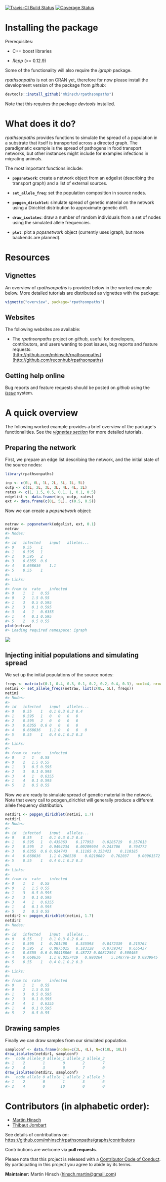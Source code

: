 
[![Travis-CI Build Status](https://travis-ci.org/mhinsch/rpathsonpaths.svg?branch=master)](https://travis-ci.org/mhinsch/rpathsonpaths) [![Coverage Status](https://codecov.io/github/mhinsch/rpathsonpaths/coverage.svg?branch=master)](https://codecov.io/github/mhinsch/rpathsonpaths?branch=master)

Installing the package
======================

Prerequisites:

-   C++ boost libraries

-   *Rcpp* (&gt;= 0.12.9)

Some of the functionality will also require the *igraph* package.

*rpathsonpaths* is not on CRAN yet, therefore for now please install the development version of the package from *github*:

``` r
devtools::install_github("mhinsch/rpathsonpaths")
```

Note that this requires the package *devtools* installed.

What does it do?
================

*rpathsonpaths* provides functions to simulate the spread of a population in a substrate that itself is transported across a directed graph. The paradigmatic example is the spread of pathogens in food transport networks, but other instances might include for examples infections in migrating animals.

The most important functions include:

-   **`popsnetwork`**: create a network object from an edgelist (describing the transport graph) and a list of external sources.

-   **`set_allele_freq`**: set the population composition in source nodes.

-   **`popgen_dirichlet`**: simulate spread of genetic material on the network using a Dirichlet distribution to approximate genetic drift.

-   **`draw_isolates`**: draw a number of random individuals from a set of nodes using the simulated allele frequencies.

-   **`plot`**: plot a *popsnetwork* object (currently uses igraph, but more backends are planned).

Resources
=========

Vignettes
---------

An overview of *rpathsonpaths* is provided below in the worked example below. More detailed tutorials are distributed as vignettes with the package:

``` r
vignette("overview", package="rpathsonpaths")
```

Websites
--------

The following websites are available:

-   The *rpathsonpaths* project on *github*, useful for developers, contributors, and users wanting to post issues, bug reports and feature requests: <br> [http://github.com/mhinsch/rpathsonpaths](http://github.com/reconhub/rpathsonpaths)

Getting help online
-------------------

Bug reports and feature requests should be posted on *github* using the [*issue*](http://github.com/mhinsch/rpathsonpaths/issues) system.

A quick overview
================

The following worked example provides a brief overview of the package's functionalities. See the [*vignettes section*](#vignettes) for more detailed tutorials.

Preparing the network
---------------------

First, we prepare an edge list describing the network, and the initial state of the source nodes:

``` r
library(rpathsonpaths)

inp <- c(0L, 0L, 1L, 2L, 3L, 1L, 5L)
outp <- c(1L, 2L, 3L, 3L, 4L, 4L, 2L)
rates <- c(1, 1.5, 0.5, 0.1, 1, 0.1, 0.5)
edgelist <- data.frame(inp, outp, rates)
ext <- data.frame(c(0L, 5L), c(0.5, 0.5))
```

Now we can create a *popsnetwork* object:

``` r

netraw <- popsnetwork(edgelist, ext, 0.1)
netraw
#> Nodes:
#> 
#> id   infected    input   alleles...
#> 0    0.55    1
#> 1    0.595   1
#> 2    0.595   2
#> 3    0.6355  0.6
#> 4    0.668636    1.1
#> 5    0.55    1
#> 
#> Links:
#> 
#> from to  rate    infected
#> 0    1   1   0.55
#> 0    2   1.5 0.55
#> 1    3   0.5 0.595
#> 2    3   0.1 0.595
#> 3    4   1   0.6355
#> 1    4   0.1 0.595
#> 5    2   0.5 0.55
plot(netraw)
#> Loading required namespace: igraph
```

![](figs/popsnetwork-1.png)

Injecting initial populations and simulating spread
---------------------------------------------------

We set up the initial populations of the source nodes:

``` r
freqs <- matrix(c(0.1, 0.4, 0.3, 0.1, 0.2, 0.2, 0.4, 0.3), ncol=4, nrow=2)
netini <- set_allele_freqs(netraw, list(c(0L, 5L), freqs))
netini
#> Nodes:
#> 
#> id   infected    input   alleles...
#> 0    0.55    1   0.1 0.3 0.2 0.4
#> 1    0.595   1   0   0   0   0
#> 2    0.595   2   0   0   0   0
#> 3    0.6355  0.6 0   0   0   0
#> 4    0.668636    1.1 0   0   0   0
#> 5    0.55    1   0.4 0.1 0.2 0.3
#> 
#> Links:
#> 
#> from to  rate    infected
#> 0    1   1   0.55
#> 0    2   1.5 0.55
#> 1    3   0.5 0.595
#> 2    3   0.1 0.595
#> 3    4   1   0.6355
#> 1    4   0.1 0.595
#> 5    2   0.5 0.55
```

Now we are ready to simulate spread of genetic material in the network. Note that every call to popgen\_dirichlet will generally produce a different allele frequency distribution.

``` r
netdir1 <- popgen_dirichlet(netini, 1.7)
netdir1
#> Nodes:
#> 
#> id   infected    input   alleles...
#> 0    0.55    1   0.1 0.3 0.2 0.4
#> 1    0.595   1   0.435863    0.177953    0.0285719   0.357613
#> 2    0.595   2   0.0494234   0.00209904  0.243706    0.704772
#> 3    0.6355  0.6 0.624743    0.11165 0.153423    0.110185
#> 4    0.668636    1.1 0.206538    0.0218089   0.762037    0.00961572
#> 5    0.55    1   0.4 0.1 0.2 0.3
#> 
#> Links:
#> 
#> from to  rate    infected
#> 0    1   1   0.55
#> 0    2   1.5 0.55
#> 1    3   0.5 0.595
#> 2    3   0.1 0.595
#> 3    4   1   0.6355
#> 1    4   0.1 0.595
#> 5    2   0.5 0.55
netdir2 <- popgen_dirichlet(netini, 1.7)
netdir2
#> Nodes:
#> 
#> id   infected    input   alleles...
#> 0    0.55    1   0.1 0.3 0.2 0.4
#> 1    0.595   1   0.201408    0.535593    0.0472339   0.215764
#> 2    0.595   2   0.0875015   0.183128    0.0739343   0.655437
#> 3    0.6355  0.6 0.00418866  0.48722 0.00812594  0.500465
#> 4    0.668636    1.1 0.0257419   0.880264    5.14877e-19 0.0939945
#> 5    0.55    1   0.4 0.1 0.2 0.3
#> 
#> Links:
#> 
#> from to  rate    infected
#> 0    1   1   0.55
#> 0    2   1.5 0.55
#> 1    3   0.5 0.595
#> 2    3   0.1 0.595
#> 3    4   1   0.6355
#> 1    4   0.1 0.595
#> 5    2   0.5 0.55
```

Drawing samples
---------------

Finally we can draw samples from our simulated population.

``` r
samplconf <- data.frame(nodes=c(2L, 4L), N=c(10L, 10L))
draw_isolates(netdir1, samplconf)
#>   node allele_0 allele_1 allele_2 allele_3
#> 1    2        1        0        2        7
#> 2    4        3        0        7        0
draw_isolates(netdir2, samplconf)
#>   node allele_0 allele_1 allele_2 allele_3
#> 1    2        0        1        3        6
#> 2    4        0       10        0        0
```

Contributors (in alphabetic order):
===================================

-   [Martin Hinsch](https://github.com/mhinsch)
-   [Thibaut Jombart](https://github.com/thibautjombart)

See details of contributions on: <br> <https://github.com/mhinsch/rpathsonpaths/graphs/contributors>

Contributions are welcome via **pull requests**.

Please note that this project is released with a [Contributor Code of Conduct](CONDUCT.md). By participating in this project you agree to abide by its terms.

**Maintainer:** Martin Hinsch (<hinsch.martin@gmail.com>)
